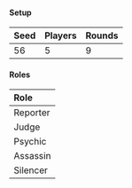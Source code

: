 #### Setup
| Seed | Players | Rounds  |
| :----| :-------| :------ |
| 56   | 5       | 9       |

#### Roles
| Role      |
| :-------- |
| Reporter  |
| Judge     |
| Psychic   |
| Assassin  |
| Silencer  |